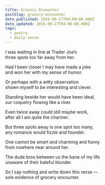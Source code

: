 ```yaml
---
title: Grocery Encounter
postSlug: grocery-encounter
date_published: 2016-09-27T04:00:00.000Z
date_updated: 2016-09-27T04:00:00.000Z
tags:
  - poetry
  - daily-verse
---
```


I was waiting in line at Trader Joe’s  
three spots too far away from her.

Had I been closer I may have made a joke  
and won her with my sense of humor.

Or perhaps with a witty observation  
shown myself to be interesting and clever.

Standing beside her would have been ideal,  
our coquetry flowing like a river.

Even twice away could still maybe work,  
after all I am quite the charmer.

But three spots away is one spot too many,  
any romance would fizzle and founder.

One cannot be smart and charming and funny  
from nowhere near around her.

The dude bros between us the bane of my life  
unaware of their baleful blunder.

So I say nothing and write down this verse —  
sole evidence of grocery encounter.
